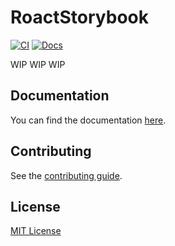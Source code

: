# RoactStorybook

[![CI](https://github.com/vocksel/roact-storybook/actions/workflows/ci.yml/badge.svg)](https://github.com/vocksel/roact-storybook/actions/workflows/ci.yml)
[![Docs](https://img.shields.io/badge/docs-website-brightgreen)](https://vocksel.github.io/roact-storybook)

WIP WIP WIP

## Documentation

You can find the documentation [here](https://vocksel.github.io/roact-storybook).

## Contributing

See the [contributing guide](https://vocksel.github.io/roact-storybook/docs/contributing).

## License

[MIT License](LICENSE)
